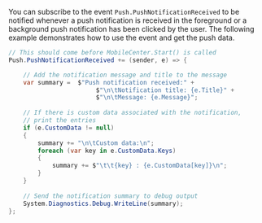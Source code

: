 You can subscribe to the event `Push.PushNotificationReceived` to be notified whenever a push notification is received in the foreground or a background push notification has been clicked by the user. The following example demonstrates how to use the event and get the push data.

```csharp
// This should come before MobileCenter.Start() is called
Push.PushNotificationReceived += (sender, e) => {

    // Add the notification message and title to the message
    var summary =  $"Push notification received:" +
                        $"\n\tNotification title: {e.Title}" +
                        $"\n\tMessage: {e.Message}";
                        
    // If there is custom data associated with the notification,
    // print the entries
    if (e.CustomData != null)
    {
        summary += "\n\tCustom data:\n";
        foreach (var key in e.CustomData.Keys)
        {
            summary += $"\t\t{key} : {e.CustomData[key]}\n";
        }
    }
    
    // Send the notification summary to debug output
    System.Diagnostics.Debug.WriteLine(summary);
};
```
